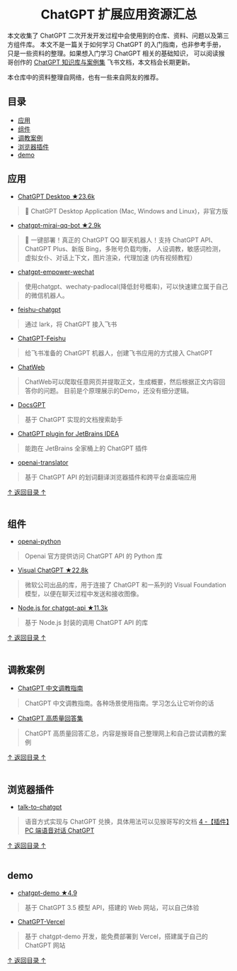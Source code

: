 <h1 align="center">ChatGPT 扩展应用资源汇总</h1>

本文收集了 ChatGPT 二次开发开发过程中会使用到的仓库、资料、问题以及第三方组件库。
本文不是一篇关于如何学习 ChatGPT 的入门指南，也非参考手册，只是一些资料的整理。如果想入门学习 ChatGPT 相关的基础知识，
可以阅读猴哥创作的 [ChatGPT 知识库与案例集](https://l2tszbl819.feishu.cn/docx/SBCKdyN3Co5ayGxkkPfc8nm8nYg) 飞书文档，本文档会长期更新。

本仓库中的资料整理自网络，也有一些来自网友的推荐。


## 目录

- [应用](#应用)
- [组件](#组件)
- [调教案例](#调教案例)
- [浏览器插件](#浏览器插件)
- [demo](#demo)

## 应用

- [ChatGPT Desktop ★23.6k](https://github.com/lencx/ChatGPT)
> 🔮 ChatGPT Desktop Application (Mac, Windows and Linux)，非官方版

- [chatgpt-mirai-qq-bot ★2.9k](https://github.com/lss233/chatgpt-mirai-qq-bot)
> 🚀 一键部署！真正的 ChatGPT QQ 聊天机器人！支持 ChatGPT API、 ChatGPT Plus、新版 Bing，多账号负载均衡，
> 人设调教，敏感词检测，虚拟女仆、对话上下文，图片渲染，代理加速 (内有视频教程）

- [chatgpt-empower-wechat](https://github.com/JasonSTong/chatgpt-empower-wechat)
> 使用chatgpt、wechaty-padlocal(降低封号概率)，可以快速建立属于自己的微信机器人。

- [feishu-chatgpt](https://github.com/Leizhenpeng/feishu-chatgpt)
> 通过 lark，将 ChatGPT 接入飞书

- [ChatGPT-Feishu](https://github.com/bestony/ChatGPT-Feishu)
> 给飞书准备的 ChatGPT 机器人，创建飞书应用的方式接入 ChatGPT

- [ChatWeb](https://github.com/SkywalkerDarren/chatWeb) 
> ChatWeb可以爬取任意网页并提取正文，生成概要，然后根据正文内容回答你的问题。 目前是个原理展示的Demo，还没有细分逻辑。

- [DocsGPT](https://github.com/arc53/DocsGPT)
> 基于 ChatGPT 实现的文档搜索助手

- [ChatGPT plugin for JetBrains IDEA](https://github.com/dromara/ChatGPT)
> 能跑在 JetBrains 全家桶上的 ChatGPT 插件

- [openai-translator](https://github.com/yetone/openai-translator)
> 基于 ChatGPT API 的划词翻译浏览器插件和跨平台桌面端应用


[↑ 返回目录 ↑](#目录)
<br><br>

## 组件
- [openai-python](https://github.com/openai/openai-python)
> Openai 官方提供访问 ChatGPT API 的 Python 库

- [Visual ChatGPT ★22.8k](https://github.com/microsoft/visual-chatgpt)
> 微软公司出品的库，用于连接了 ChatGPT 和一系列的 Visual Foundation模型，以便在聊天过程中发送和接收图像。

- [Node.js for chatgpt-api ★11.3k](https://github.com/transitive-bullshit/chatgpt-api)
> 基于 Node.js 封装的调用 ChatGPT API 的库

[↑ 返回目录 ↑](#目录)
<br><br>

## 调教案例

- [ChatGPT 中文调教指南](https://github.com/PlexPt/awesome-chatgpt-prompts-zh)
> ChatGPT 中文调教指南。各种场景使用指南。学习怎么让它听你的话

- [ChatGPT 高质量回答集](https://l2tszbl819.feishu.cn/sheets/shtcnUozyuDgJwzT9fQiKtU53wf)
> ChatGPT 高质量回答汇总，内容是猴哥自己整理网上和自己尝试调教的案例

[↑ 返回目录 ↑](#目录)
<br><br>


## 浏览器插件

- [talk-to-chatgpt](https://github.com/C-Nedelcu/talk-to-chatgpt)
> 语音方式实现与 ChatGPT 兑换，具体用法可以见猴哥写的文档
> [4 -【插件】PC 端语音对话 ChatGPT](https://l2tszbl819.feishu.cn/docx/SBCKdyN3Co5ayGxkkPfc8nm8nYg)

[↑ 返回目录 ↑](#目录)
<br><br>

## demo
- [chatgpt-demo ★4.9](https://github.com/ddiu8081/chatgpt-demo)
> 基于 ChatGPT 3.5 模型 API，搭建的 Web 网站，可以自己体验

- [ChatGPT-Vercel](https://github.com/ourongxing/chatgpt-vercel)
> 基于 chatgpt-demo 开发，能免费部署到 Vercel，搭建属于自己的 ChatGPT 网站

[↑ 返回目录 ↑](#目录)